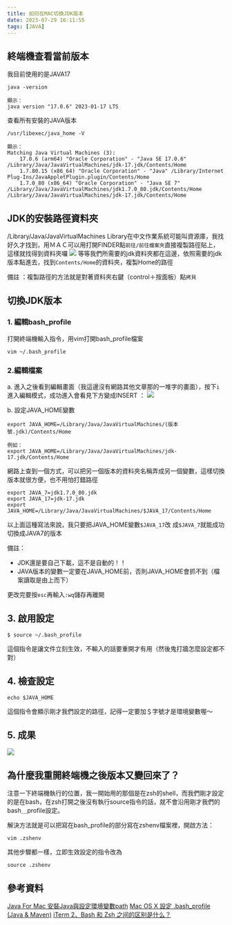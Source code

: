 ```yaml
---
title: 如何在MAC切換JDK版本
date: 2023-07-29 16:11:55
tags: [JAVA]
---
```

## 終端機查看當前版本
我目前使用的是JAVA17
```
java -version

顯示：
java version "17.0.6" 2023-01-17 LTS
```

查看所有安裝的JAVA版本
```
/usr/libexec/java_home -V

顯示：
Matching Java Virtual Machines (3):
    17.0.6 (arm64) "Oracle Corporation" - "Java SE 17.0.6" /Library/Java/JavaVirtualMachines/jdk-17.jdk/Contents/Home
    1.7.80.15 (x86_64) "Oracle Corporation" - "Java" /Library/Internet Plug-Ins/JavaAppletPlugin.plugin/Contents/Home
    1.7.0_80 (x86_64) "Oracle Corporation" - "Java SE 7" /Library/Java/JavaVirtualMachines/jdk1.7.0_80.jdk/Contents/Home
/Library/Java/JavaVirtualMachines/jdk-17.jdk/Contents/Home
```

## JDK的安裝路徑資料夾
/Library/Java/JavaVirtualMachines
Library在中文作業系統可能叫資源庫，我找好久才找到，用ＭＡＣ可以用打開FINDER點```前往/前往檔案夾```直接複製路徑貼上，這樣就找得到資料夾囉
![](https://hackmd.io/_uploads/HJgaVQfo3.png)
等等我們所需要的jdk資料夾都在這邊，依照需要的jdk版本點進去，找到```Contents/Home```的資料夾，複製Home的路徑

備註 ：複製路徑的方法就是對著資料夾右鍵（control＋按面板）點```拷貝```

## 切換JDK版本
### 1. 編輯bash_profile
打開終端機輸入指令，用vim打開bash_profile檔案
```
vim ~/.bash_profile
```

### 2.編輯檔案
a. 進入之後看到編輯畫面（我這邊沒有網路其他文章那的一堆字的畫面），按下```i```進入編輯模式，成功進入會看見下方變成INSERT ：
![](https://hackmd.io/_uploads/HkaZIVGi2.png)

b. 設定JAVA_HOME變數
```
export JAVA_HOME=/Library/Java/JavaVirtualMachines/(版本號.jdk)/Contents/Home

例如：
export JAVA_HOME=/Library/Java/JavaVirtualMachines/jdk-17.jdk/Contents/Home
```
網路上查到一個方式，可以把另一個版本的資料夾名稱弄成另一個變數，這樣切換版本就很方便，也不用怕打錯路徑
```
export JAVA_7=jdk1.7.0_80.jdk
export JAVA_17=jdk-17.jdk
export JAVA_HOME=/Library/Java/JavaVirtualMachines/$JAVA_17/Contents/Home
```
以上面這種寫法來說，我只要把JAVA_HOME變數```$JAVA_17```改
成```$JAVA_7```就能成功切換成JAVA7的版本

備註：
* JDK還是要自己下載，這不是自動的！！
* JAVA版本的變數一定要在JAVA_HOME前，否則JAVA_HOME會抓不到（檔案讀取是由上而下）

更改完要按```esc```再輸入```:wq```儲存再離開

## 3. 啟用設定
```
$ source ~/.bash_profile
```
這個指令是讓文件立刻生效，不輸入的話要重開才有用（然後鬼打牆怎麼設定都不對）

## 4. 檢查設定
```
echo $JAVA_HOME
```
這個指令會顯示剛才我們設定的路徑，記得一定要加＄字號才是環境變數喔～

## 5. 成果
![](https://hackmd.io/_uploads/BJ8a3VGjh.png)


## 為什麼我重開終端機之後版本又變回來了？
注意一下終端機執行的位置，我一開始用的那個是在zsh的shell，而我們剛才設定的是在bash，在zsh打開之後沒有執行source指令的話，就不會沿用剛才我們的bash＿profile設定。

解決方法就是可以把寫在bash_profile的部分寫在zshenv檔案裡，開啟方法：
```
vim .zshenv
```
其他步驟都一樣，立即生效設定的指令改為
```
source .zshenv
```

## 參考資料
[Java For Mac 安裝Java與設定環境變數path](https://iyoumealice20.pixnet.net/blog/post/327171772)
[Mac OS X 設定 .bash_profile (Java & Maven)](https://hackmd.io/@spark9092/HyR_57oGY)
[iTerm 2、Bash 和 Zsh 之间的区别是什么？](https://www.zhihu.com/tardis/sogou/ans/2345481001)